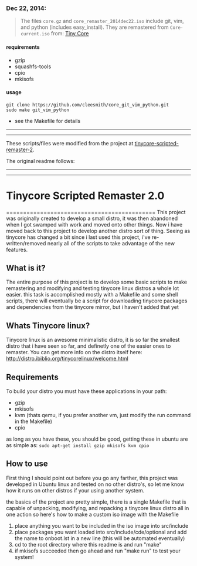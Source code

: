 ### Dec 22, 2014:
> The files ```core.gz``` and ```core_remaster_2014dec22.iso``` 
include git, vim, and python (includes easy_install).  They are
remastered from ```Core-current.iso``` from:
[Tiny Core](http://distro.ibiblio.org/tinycorelinux/downloads.html "Tiny Core")

#### requirements
* gzip
* squashfs-tools
* cpio
* mkisofs

#### usage
```
git clone https://github.com/cleesmith/core_git_vim_python.git
sudo make git_vim_python
```
* see the Makefile for details

***
***
These scripts/files were modified from the project at
[tinycore-scripted-remaster-2](https://github.com/clwillingham/tinycore-scripted-remaster-2 "tinycore-scripted-remaster-2").

The original readme follows:
***
***

# Tinycore Scripted Remaster 2.0
============================================
This project was originally created to develop a small distro, it was then abandoned when I got swamped with work and moved onto other things. Now i have moved back to this project to develop another distro sort of thing. Seeing as tinycore has changed a bit since i last used this project, i've re-written/removed nearly all of the scripts to take advantage of the new features.

## What is it?

The entire purpose of this project is to develop some basic scripts to make remastering and modifying and testing tinycore linux distros a whole lot easier. this task is accomplished mostly with a Makefile and some shell scripts, there will eventually be a script for downloading tinycore packages and dependencies from the tinycore mirror, but i haven't added that yet

## Whats Tinycore linux?

Tinycore linux is an awesome minimalistic distro, it is so far the smallest distro that i have seen so far, and definetly one of the easier ones to remaster. You can get more info on the distro itself here:
http://distro.ibiblio.org/tinycorelinux/welcome.html

## Requirements
To build your distro you must have these applications in your path:
* gzip
* mkisofs
* kvm (thats qemu, if you prefer another vm, just modify the run command in the Makefile)
* cpio

as long as you have these, you should be good, getting these in ubuntu are as simple as:
```sudo apt-get install gzip mkisofs kvm cpio```

## How to use

First thing I should point out before you go any farther, this project was developed in Ubuntu linux and tested on no other distro's, so let me know how it runs on other distros if your using another system.

the basics of the project are pretty simple, there is a single Makefile that is capable of unpacking, modifying, and repacking a tinycore linux distro all in one action
so here's how to make a custom iso image with the Makefile

1. place anything you want to be included in the iso image into src/include
2. place packages you want loaded into src/include/cde/optional and add the name to onboot.lst in a new line (this will be automated eventually)
3. cd to the root directory where this readme is and run "make"
4. if mkisofs succeeded then go ahead and run "make run" to test your system!

